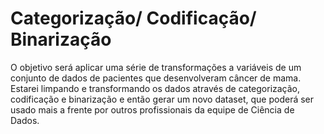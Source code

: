 # Categorização/ Codificação/ Binarização

 O objetivo será aplicar uma série de transformações a variáveis de um conjunto de dados
  de pacientes que desenvolveram câncer de mama. Estarei limpando e transformando os dados
  através de categorização, codificação e binarização e então gerar um novo dataset, que
  poderá ser usado mais a frente por outros profissionais da equipe de Ciência de Dados.

